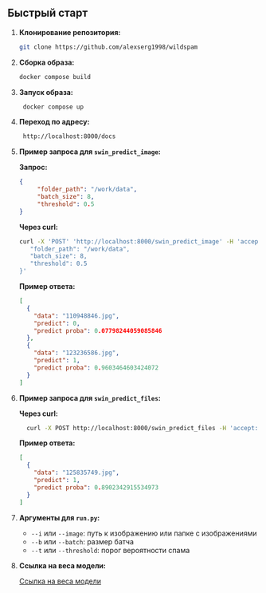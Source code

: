 ## Быстрый старт

1. **Клонирование репозитория:**

    ```bash
    git clone https://github.com/alexserg1998/wildspam
    ```

2. **Сборка образа:**

    ```bash
    docker compose build
   ```

3. **Запуск образа:**

   ```bash
    docker compose up
   ```

4. **Переход по адресу:**

   ```bash
    http://localhost:8000/docs
   ```

5. **Пример запроса для `swin_predict_image`:**

    **Запрос:**
    ```json
    {
         "folder_path": "/work/data",
         "batch_size": 8,
         "threshold": 0.5
    }
    ```
    
    **Через curl:**
    ```bash
    curl -X 'POST' 'http://localhost:8000/swin_predict_image' -H 'accept: application/json' -H 'Content-Type: application/json' -d '{
       "folder_path": "/work/data",
       "batch_size": 8,
       "threshold": 0.5
    }'
    ```

    **Пример ответа:**
    ```json
    [
      {
        "data": "110948846.jpg",
        "predict": 0,
        "predict proba": 0.07798244059085846
      },
      {
        "data": "123236586.jpg",
        "predict": 1,
        "predict proba": 0.9603464603424072
      }
    ]
    ```

6. **Пример запроса для `swin_predict_files`:**

    **Через curl:**
    ```bash
      curl -X POST http://localhost:8000/swin_predict_files -H 'accept: application/json' -H 'Content-Type: multipart/form-data' -F 'files=@/work/data/110948846.jpg;type=image/jpeg' -F 'threshold=0.5'
    ```

    **Пример ответа:**
    ```json
    [
      {
        "data": "125835749.jpg",
        "predict": 1,
        "predict proba": 0.8902342915534973
      }
    ]
    ```

7. **Аргументы для `run.py`:**
   - `--i` или `--image`: путь к изображению или папке с изображениями
   - `--b` или `--batch`: размер батча
   - `--t` или `--threshold`: порог вероятности спама

8. **Ссылка на веса модели:**

    [Ссылка на веса модели](https://disk.yandex.ru/d/WuPwz_s86izWqg)

